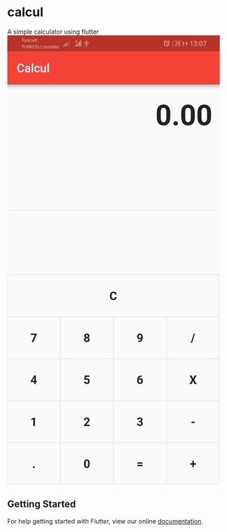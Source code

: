# calcul

A simple calculator using flutter 
![](Screenshot_20190614-130758[1].jpg)

## Getting Started

For help getting started with Flutter, view our online
[documentation](https://flutter.io/).
